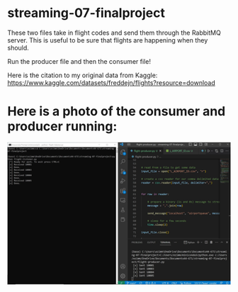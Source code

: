 # streaming-07-finalproject

These two files take in flight codes and send them through the RabbitMQ server. This is useful to be sure that flights are happening when they should. 

Run the producer file and then the consumer file!

Here is the citation to my original data from Kaggle: https://www.kaggle.com/datasets/freddejn/flights?resource=download 


# Here is a photo of the consumer and producer running:
![Alt text](Twoscreens.JPG)